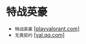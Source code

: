 # 特战英豪
* `特战英豪` [[playvalorant.com]](https://playvalorant.com/zh-tw/download/)
* `无畏契约` [[val.qq.com]](https://val.qq.com/main.html)
